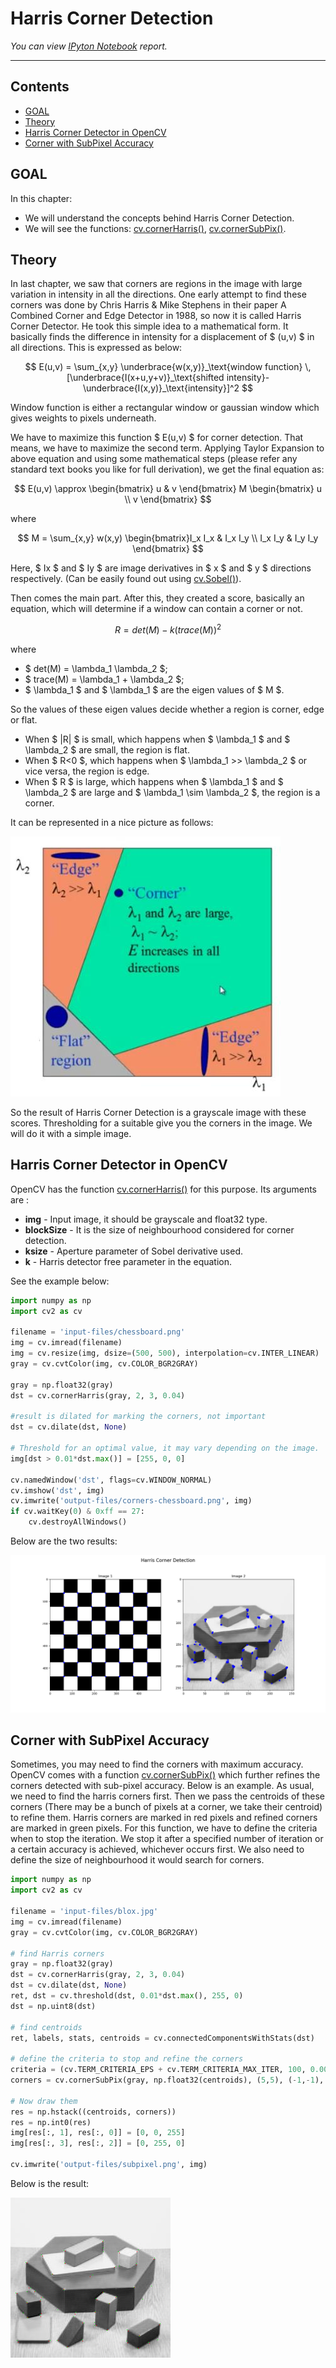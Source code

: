 
# Harris Corner Detection 

_You can view [IPyton Notebook](README.ipynb) report._

-----------

## Contents

- [GOAL](#GOAL)
- [Theory](#Theory)
- [Harris Corner Detector in OpenCV ](#Harris-Corner-Detector-in-OpenCV)
- [Corner with SubPixel Accuracy ](#Corner-with-SubPixel-Accuracy)

## GOAL

In this chapter:

- We will understand the concepts behind Harris Corner Detection.
- We will see the functions: [cv.cornerHarris()](https://docs.opencv.org/3.4.1/dd/d1a/group__imgproc__feature.html#gac1fc3598018010880e370e2f709b4345), [cv.cornerSubPix()](https://docs.opencv.org/3.4.1/dd/d1a/group__imgproc__feature.html#ga354e0d7c86d0d9da75de9b9701a9a87e).

## Theory

In last chapter, we saw that corners are regions in the image with large variation in intensity in all the directions. One early attempt to find these corners was done by Chris Harris & Mike Stephens in their paper A Combined Corner and Edge Detector in 1988, so now it is called Harris Corner Detector. He took this simple idea to a mathematical form. It basically finds the difference in intensity for a displacement of $ (u,v) $ in all directions. This is expressed as below:

$$ E(u,v) = \sum_{x,y} \underbrace{w(x,y)}_\text{window function} \, [\underbrace{I(x+u,y+v)}_\text{shifted intensity}-\underbrace{I(x,y)}_\text{intensity}]^2 $$

Window function is either a rectangular window or gaussian window which gives weights to pixels underneath.

We have to maximize this function $ E(u,v) $ for corner detection. That means, we have to maximize the second term. Applying Taylor Expansion to above equation and using some mathematical steps (please refer any standard text books you like for full derivation), we get the final equation as:

$$ E(u,v) \approx \begin{bmatrix} u & v \end{bmatrix} M \begin{bmatrix} u \\ v \end{bmatrix} $$

where

$$ M = \sum_{x,y} w(x,y) \begin{bmatrix}I_x I_x & I_x I_y \\ I_x I_y & I_y I_y \end{bmatrix} $$

Here, $ Ix $ and $ Iy $ are image derivatives in $ x $ and $ y $ directions respectively. (Can be easily found out using [cv.Sobel()](https://docs.opencv.org/3.4.1/d4/d86/group__imgproc__filter.html#gacea54f142e81b6758cb6f375ce782c8d)).

Then comes the main part. After this, they created a score, basically an equation, which will determine if a window can contain a corner or not.

$$ R = det(M) - k(trace(M))^2 $$

where

 - $ det(M) = \lambda_1 \lambda_2 $;
 - $ trace(M) = \lambda_1 + \lambda_2 $;
 - $ \lambda_1 $ and $ \lambda_1 $ are the eigen values of $ M $.
 
So the values of these eigen values decide whether a region is corner, edge or flat.

 - When $ |R| $ is small, which happens when $ \lambda_1 $ and $ \lambda_2 $ are small, the region is flat.
 - When $ R<0 $, which happens when $ \lambda_1 >> \lambda_2 $ or vice versa, the region is edge.
 - When $ R $ is large, which happens when $ \lambda_1 $ and $ \lambda_2 $ are large and $ \lambda_1 \sim \lambda_2 $, the region is a corner.

It can be represented in a nice picture as follows:

![harris-region](../../data/harris-region.jpg)

So the result of Harris Corner Detection is a grayscale image with these scores. Thresholding for a suitable give you the corners in the image. We will do it with a simple image.

## Harris Corner Detector in OpenCV 

OpenCV has the function [cv.cornerHarris()](https://docs.opencv.org/3.4.1/dd/d1a/group__imgproc__feature.html#gac1fc3598018010880e370e2f709b4345) for this purpose. Its arguments are :

 - **img** - Input image, it should be grayscale and float32 type.
 - **blockSize** - It is the size of neighbourhood considered for corner detection.
 - **ksize** - Aperture parameter of Sobel derivative used.
 - **k** - Harris detector free parameter in the equation.

See the example below:

```python
import numpy as np
import cv2 as cv

filename = 'input-files/chessboard.png'
img = cv.imread(filename)
img = cv.resize(img, dsize=(500, 500), interpolation=cv.INTER_LINEAR)
gray = cv.cvtColor(img, cv.COLOR_BGR2GRAY)

gray = np.float32(gray)
dst = cv.cornerHarris(gray, 2, 3, 0.04)

#result is dilated for marking the corners, not important
dst = cv.dilate(dst, None)

# Threshold for an optimal value, it may vary depending on the image.
img[dst > 0.01*dst.max()] = [255, 0, 0]

cv.namedWindow('dst', flags=cv.WINDOW_NORMAL)
cv.imshow('dst', img)
cv.imwrite('output-files/corners-chessboard.png', img)
if cv.waitKey(0) & 0xff == 27:
    cv.destroyAllWindows()
```

Below are the two results:

![result-corners](output-files/result-corners.png)

## Corner with SubPixel Accuracy

Sometimes, you may need to find the corners with maximum accuracy. OpenCV comes with a function [cv.cornerSubPix()](https://docs.opencv.org/3.4.1/dd/d1a/group__imgproc__feature.html#ga354e0d7c86d0d9da75de9b9701a9a87e) which further refines the corners detected with sub-pixel accuracy. Below is an example. As usual, we need to find the harris corners first. Then we pass the centroids of these corners (There may be a bunch of pixels at a corner, we take their centroid) to refine them. Harris corners are marked in red pixels and refined corners are marked in green pixels. For this function, we have to define the criteria when to stop the iteration. We stop it after a specified number of iteration or a certain accuracy is achieved, whichever occurs first. We also need to define the size of neighbourhood it would search for corners.

```python
import numpy as np
import cv2 as cv

filename = 'input-files/blox.jpg'
img = cv.imread(filename)
gray = cv.cvtColor(img, cv.COLOR_BGR2GRAY)

# find Harris corners
gray = np.float32(gray)
dst = cv.cornerHarris(gray, 2, 3, 0.04)
dst = cv.dilate(dst, None)
ret, dst = cv.threshold(dst, 0.01*dst.max(), 255, 0)
dst = np.uint8(dst)

# find centroids
ret, labels, stats, centroids = cv.connectedComponentsWithStats(dst)

# define the criteria to stop and refine the corners
criteria = (cv.TERM_CRITERIA_EPS + cv.TERM_CRITERIA_MAX_ITER, 100, 0.001)
corners = cv.cornerSubPix(gray, np.float32(centroids), (5,5), (-1,-1), criteria)

# Now draw them
res = np.hstack((centroids, corners))
res = np.int0(res)
img[res[:, 1], res[:, 0]] = [0, 0, 255]
img[res[:, 3], res[:, 2]] = [0, 255, 0]

cv.imwrite('output-files/subpixel.png', img)
```

Below is the result:

![subpixel](output-files/subpixel.png)

